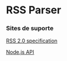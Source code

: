 # RSS Parser


### Sites de suporte
[RSS 2.0 specification](https://validator.w3.org/feed/docs/rss2.html)

[Node.js API](https://nodejs.org/api/)

